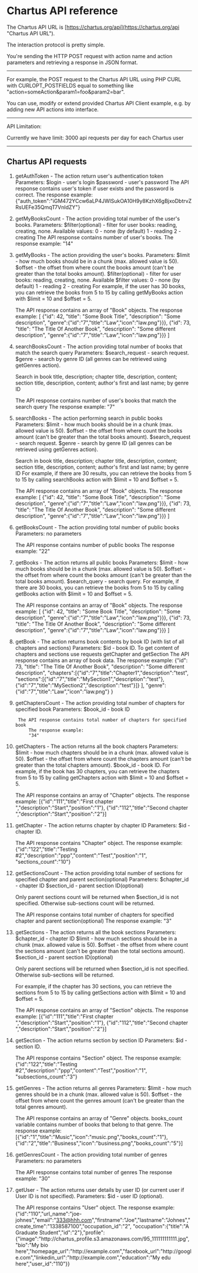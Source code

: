 # Chartus API reference #

The Chartus API URL is [https://chartus.org/api](https://chartus.org/api "Chartus API URL").

The interaction protocol is pretty simple.

You're sending the HTTP POST request with action name and action parameters and retrieving a response in JSON format.

----------

For example, the POST request to the Chartus API URL using PHP CURL with CURLOPT_POSTFIELDS equal to something like "action=someAction&param1=foo&param2=bar".

You can use, modify or extend provided Chartus API Client example, e.g. by adding new API actions into interface.

----------

API Limitation:

Currently we have limit: 3000 api requests per day for each Chartus user

----------

## Chartus API requests ##

1. getAuthToken - The action return user's authentication token
    Parameters:
        $login - user's login
        $password - user's password
    The API response contains user's token if user exists and the password is correct.
        The response example:
    {"auth_token":"iGM472YCcw6aLP4JWlSukOA10H9y8KzhX6gBjxoDbtrvZRsUEFe35QmqT7VnIdZY"}

2. getMyBooksCount - The action providing total number of the user's books.
    Parameters:
        $filter(optional) - filter for user books: reading, creating, none.
            Available values:
                0 - none (by default)
                1 - reading
                2 - creating
    The API response contains number of user's books.
        The response example:
        "14"

3. getMyBooks - The action providing the user's books.
	Parameters:
		$limit - how much books should be in a chunk (max. allowed value is 50).
		$offset - the offset from where count the books amount
			(can't be greater than the total books amount).
	    $filter(optional) - filter for user books: reading, creating, none.
            Available $filter values:
                0 - none (by default)
                1 - reading
                2 - creating
	For example, if the user has 30 books, you can retrieve the books from 5 to 15 by calling
	getMyBooks action with $limit = 10 and $offset = 5.

    The API response contains an array of "Book" objects.
        The response example:
        [
            {"id": 42, "title": "Some Book Title", "description": "Some description",
                "genre":{"id":"7","title":"Law","icon":"law.png"}}},
            {"id": 73, "title": "The Title Of Another Book", "description": "Some different description",
                "genre":{"id":"7","title":"Law","icon":"law.png"}}}
        ]

4. searchBooksCount - The action providing total number of books that match the search query
	Parameters:
	    $search_request - search request.
        $genre - search by genre ID (all genres can be retrieved using getGenres action).

	Search in book title, description; chapter title, description, content;
    section title, description, content; author's first and last name; by genre ID

    The API response contains number of user's books that match the search query
        The response example:
        "7"

5. searchBooks - The action performing search in public books
	Parameters:
		$limit - how much books should be in a chunk (max. allowed value is 50).
		$offset - the offset from where count the books amount
			(can't be greater than the total books amount).
	    $search_request - search request.
	    $genre - search by genre ID (all genres can be retrieved using getGenres action).

	Search in book title, description; chapter title, description, content;
    section title, description, content; author's first and last name; by genre ID
	For example, if there are 30 results, you can retrieve the books from 5 to 15 by calling
	searchBooks action with $limit = 10 and $offset = 5.

    The API response contains an array of "Book" objects.
        The response example:
        [
            {"id": 42, "title": "Some Book Title", "description": "Some description",
                "genre":{"id":"7","title":"Law","icon":"law.png"}}},
            {"id": 73, "title": "The Title Of Another Book", "description": "Some different description",
                "genre":{"id":"7","title":"Law","icon":"law.png"}}}
        ]

6. getBooksCount - The action providing total number of public books
	Parameters:
	    no parameters

    The API response contains number of public books
        The response example:
        "22"

7. getBooks - The action returns all public books
	Parameters:
		$limit - how much books should be in a chunk (max. allowed value is 50).
		$offset - the offset from where count the books amount
			(can't be greater than the total books amount).
	    $search_query - search query.
	For example, if there are 30 books, you can retrieve the books from 5 to 15 by calling
	getBooks action with $limit = 10 and $offset = 5.

    The API response contains an array of "Book" objects.
        The response example:
        [
            {"id": 42, "title": "Some Book Title", "description": "Some description",
                "genre":{"id":"7","title":"Law","icon":"law.png"}}},
            {"id": 73, "title": "The Title Of Another Book", "description": "Some different description",
                "genre":{"id":"7","title":"Law","icon":"law.png"}}}
        ]

8. getBook - The action returns book contents by book ID (with list of all chapters and sections)
	Parameters:
	    $id - book ID.
	To get content of chapters and sections use requests getChapter and getSection
    The API response contains an array of book data.
        The response example:
        {"id": 73, "title": "The Title Of Another Book", "description": "Some different description",
            "chapters":[{"id":"7","title":"Chapter1","description":"test",
                "sections":[{"id":"7","title":"MySection1","description":"test"},
                            {"id":"7","title":"MySection2","description":"test"}]}
            ],
            "genre":{"id":"7","title":"Law","icon":"law.png"}
        }

9. getChaptersCount - The action providing total number of chapters for specified book
    Parameters:
        $book_id - book ID

        The API response contains total number of chapters for specified book
            The response example:
            "34"

10. getChapters - The action returns all the book chapters
    Parameters:
        $limit - how much chapters should be in a chunk (max. allowed value is 50).
        $offset - the offset from where count the chapters amount
            (can't be greater than the total chapters amount).
        $book_id - book ID.
    For example, if the book has 30 chapters, you can retrieve the chapters from 5 to 15 by calling
    getChapters action with $limit = 10 and $offset = 5.

    The API response contains an array of "Chapter" objects.
        The response example:
        [{"id":"111","title":"First chapter ","description":"Start","position":"1"},
         {"id":"112","title":"Second chapter ","description":"Start","position":"2"}]

11. getChapter - The action returns chapter by chapter ID
    Parameters:
        $id - chapter ID.

    The API response contains "Chapter" object.
        The response example:
        {"id":"122","title":"Testing #2","description":"ppp","content":"Test","position":"1", "sections_count":"10"}

12. getSectionsCount - The action providing total number of sections for specified chapter and parent section(optional)
    Parameters:
        $chapter_id - chapter ID
        $section_id - parent section ID(optional)

    Only parent sections count will be returned when $section_id is not specified.
    Otherwise sub-sections count will be returned.

    The API response contains total number of chapters for specified chapter and parent section(optional)
            The response example:
            "3"

13. getSections - The action returns all the book sections
    Parameters:
        $chapter_id - chapter ID
        $limit - how much sections should be in a chunk (max. allowed value is 50).
        $offset - the offset from where count the sections amount
            (can't be greater than the total sections amount).
        $section_id - parent section ID(optional)

    Only parent sections will be returned when $section_id is not specified.
    Otherwise sub-sections will be returned.

    For example, if the chapter has 30 sections, you can retrieve the sections from 5 to 15 by calling
    getSections action with $limit = 10 and $offset = 5.

    The API response contains an array of "Section" objects.
        The response example:
        [{"id":"111","title":"First chapter ","description":"Start","position":"1"},
         {"id":"112","title":"Second chapter ","description":"Start","position":"2"}]

14. getSection - The action returns section by section ID
    Parameters:
        $id - section ID.

    The API response contains "Section" object.
        The response example:
        {"id":"122","title":"Testing #2","description":"ppp","content":"Test","position":"1", "subsections_count":"3"}

15. getGenres - The action returns all genres
    Parameters:
        $limit - how much genres should be in a chunk (max. allowed value is 50).
        $offset - the offset from where count the genres amount
            (can't be greater than the total genres amount).

    The API response contains an array of "Genre" objects.
    books_count variable contains number of books that belong to that genre.
        The response example:
        [{"id":"1","title":"Music","icon":"music.png","books_count":"1"},{"id":"2","title":"Business","icon":"business.png","books_count":"5"}]

16. getGenresCount - The action providing total number of genres
    Parameters:
	    no parameters

    The API response contains total number of genres
            The response example:
            "30"

17. getUser - The action returns user details by user ID (or current user if User ID is not specified).
    Parameters:
        $id - user ID (optional).

    The API response contains "User" object.
        The response example:
        {"id":"110","url_name":"joe-johnes","email":"333@hhh.com","firstname":"Joe","lastname":"Johnes","create_time":"1338587100","occupation_id":"2",
            "occupation":{"title":"A Graduate Student","id":"2"},"profile":{"image":"http:\/\/chartus_profile.s3.amazonaws.com\/95_111111111111.jpg",
                "bio":"My bio here","homepage_url":"http:\/\/example.com","facebook_url":"http:\/\/google.com","linkedin_url":"http:\/\/example.com","education":"My edu here","user_id":"110"}}
